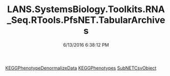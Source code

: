 ﻿---
title: LANS.SystemsBiology.Toolkits.RNA_Seq.RTools.PfsNET.TabularArchives
date: 6/13/2016 6:38:12 PM
---

[KEGGPhenotypeDenormalizeData](T-LANS.SystemsBiology.Toolkits.RNA_Seq.RTools.PfsNET.TabularArchives.KEGGPhenotypeDenormalizeData.html)
[KEGGPhenotypes](T-LANS.SystemsBiology.Toolkits.RNA_Seq.RTools.PfsNET.TabularArchives.KEGGPhenotypes.html)
[SubNETCsvObject](T-LANS.SystemsBiology.Toolkits.RNA_Seq.RTools.PfsNET.TabularArchives.SubNETCsvObject.html)
